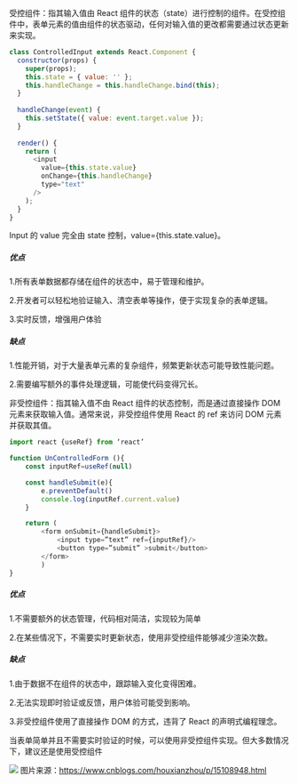 受控组件：指其输入值由 React 组件的状态（state）进行控制的组件。在受控组件中，表单元素的值由组件的状态驱动，任何对输入值的更改都需要通过状态更新来实现。
```javascript
class ControlledInput extends React.Component {
  constructor(props) {
    super(props);
    this.state = { value: '' };
    this.handleChange = this.handleChange.bind(this);
  }
 
  handleChange(event) {
    this.setState({ value: event.target.value });
  }
 
  render() {
    return (
      <input
        value={this.state.value}
        onChange={this.handleChange}
        type="text"
      />
    );
  }
}
```
Input 的 value 完全由 state 控制，value={this.state.value}。

##### 优点
1.所有表单数据都存储在组件的状态中，易于管理和维护。

2.开发者可以轻松地验证输入、清空表单等操作，便于实现复杂的表单逻辑。

3.实时反馈，增强用户体验

##### 缺点
1.性能开销，对于大量表单元素的复杂组件，频繁更新状态可能导致性能问题。

2.需要编写额外的事件处理逻辑，可能使代码变得冗长。

非受控组件：指其输入值不由 React 组件的状态控制，而是通过直接操作 DOM 元素来获取输入值。通常来说，非受控组件使用 React 的 ref 来访问 DOM 元素并获取其值。
```javascript
import react {useRef} from ‘react’

function UnControlledForm (){
	const inputRef=useRef(null)

	const handleSubmit(e){
		e.preventDefault()
		console.log(inputRef.current.value)
	}

	return (
		<form onSubmit={handleSubmit}>
			<input type=”text” ref={inputRef}/>
			<button type=”submit” >submit</button>
		</form>
		)
}
```
##### 优点

1.不需要额外的状态管理，代码相对简洁，实现较为简单

2.在某些情况下，不需要实时更新状态，使用非受控组件能够减少渲染次数。

##### 缺点

1.由于数据不在组件的状态中，跟踪输入变化变得困难。

2.无法实现即时验证或反馈，用户体验可能受到影响。

3.非受控组件使用了直接操作 DOM 的方式，违背了 React 的声明式编程理念。

当表单简单并且不需要实时验证的时候，可以使用非受控组件实现。但大多数情况下，建议还是使用受控组件

![](https://img2020.cnblogs.com/blog/1161361/202108/1161361-20210806155147147-148149795.png)
图片来源：https://www.cnblogs.com/houxianzhou/p/15108948.html